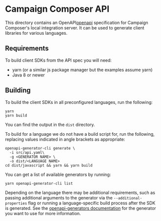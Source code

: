 # Campaign Composer API

This directory contains an OpenAPI[openapi] specification for Campaign Composer's local integration server. It can be used to generate client libraries for various languages.

## Requirements

To build client SDKs from the API spec you will need:

- yarn (or a similar js package manager but the examples assume yarn)
- Java 8 or newer

## Building

To build the client SDKs in all preconfigured languages, run the following:

```
yarn
yarn build
```

You can find the output in the `dist` directory.

To build for a language we do not have a build script for, run the following, replacing values indicated in angle brackets as appropriate:

```
openapi-generator-cli generate \
  -i src/api.yaml\
  -g <GENERATOR NAME> \
  -o dist/<LANGUAGE NAME>
cd dist/javascript && yarn && yarn build
```

You can get a list of available generators by running:

```
yarn openapi-generator-cli list
```

Depending on the language there may be additional requirements, such as passing additional arguments to the generator via the `--additional-properties` flag or running a language-specific build process after the SDK is generated. See the [openapi-generators documentation][openapi-generators] for the generator you want to use for more information.

[openapi]: https://www.openapis.org/
[openapi-generators]: https://github.com/OpenAPITools/openapi-generator/tree/master/docs/generators
